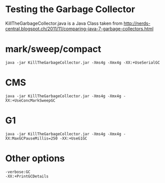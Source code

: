Testing the Garbage Collector
============================

KillTheGarbageCollector.java is a Java Class taken from http://nerds-central.blogspot.ch/2011/11/comparing-java-7-garbage-collectors.html

mark/sweep/compact 
==================
    java -jar KillTheGarbageCollector.jar -Xms4g -Xmx4g -XX:+UseSerialGC

CMS
===
    java -jar KillTheGarbageCollector.jar -Xms4g -Xmx4g -XX:+UseConcMarkSweepGC

G1
==
    java -jar KillTheGarbageCollector.jar -Xms4g -Xmx4g -XX:MaxGCPauseMillis=250 -XX:+UseG1GC

Other options
=============
    -verbose:GC
    -XX:+PrintGCDetails

